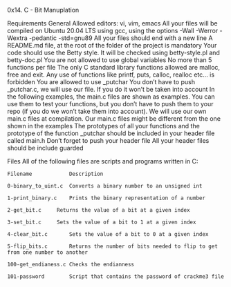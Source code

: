 0x14. C - Bit Manuplation 

Requirements
General
Allowed editors: vi, vim, emacs
All your files will be compiled on Ubuntu 20.04 LTS using gcc, using the options -Wall -Werror -Wextra -pedantic -std=gnu89
All your files should end with a new line
A README.md file, at the root of the folder of the project is mandatory
Your code should use the Betty style. It will be checked using betty-style.pl and betty-doc.pl
You are not allowed to use global variables
No more than 5 functions per file
The only C standard library functions allowed are malloc, free and exit. Any use of functions like printf, puts, calloc, realloc etc… is forbidden
You are allowed to use _putchar
You don’t have to push _putchar.c, we will use our file. If you do it won’t be taken into account
In the following examples, the main.c files are shown as examples. You can use them to test your functions, but you don’t have to push them to your repo (if you do we won’t take them into account). We will use our own main.c files at compilation. Our main.c files might be different from the one shown in the examples
The prototypes of all your functions and the prototype of the function _putchar should be included in your header file called main.h
Don’t forget to push your header file
All your header files should be include guarded

Files
All of the following files are scripts and programs written in C:

	Filename			Description

	0-binary_to_uint.c	Converts a binary number to an unsigned int

	1-print_binary.c	Prints the binary representation of a number

	2-get_bit.c		Returns the value of a bit at a given index

	3-set_bit.c		Sets the value of a bit to 1 at a given index

	4-clear_bit.c		Sets the value of a bit to 0 at a given index

	5-flip_bits.c		Returns the number of bits needed to flip to get from one number to another

	100-get_endianess.c	Checks the endianness

	101-password		Script that contains the password of crackme3 file

